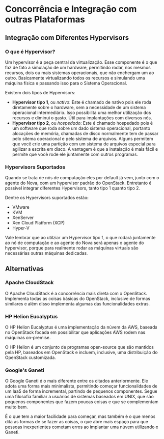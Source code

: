 # Concorrência e Integração com outras Plataformas

## Integração com Diferentes Hypervisors

### O que é Hypervisor?

Um hypervisor é a peça central da virtualização. Esse componente é o que faz de fato a simulação de um hardware, permitindo rodar, nos mesmos recursos, dois ou mais sistemas operacionais, que não enchergam um ao outro. Basicamente virtualizando todos os recursos e simulando uma máquina física e passando isso para o Sistema Operacional.

Existem dois tipos de Hypervisors:

* **Hypervisor tipo 1**, ou *nativo*: Este é chamado de nativo pois ele roda diretamente sobre o hardware, sem a necessidade de um sistema operacional intermediário. Isso possibilita uma melhor utilização dos recursos e diminui o gasto. Útil para implantações com diversos nós.
* **Hypervisor tipo 2**, ou *hospedado*: Este é chamado hospedado pois é um software que roda sobre um dado sistema operacional, portanto alocações de memória, chamadas de disco normalmente tem de passar pelo sitema operacional e pelo sistema de arquivos. Alguns permitem que você crie uma partição com um sistema de arquivos especial para agilizar a escrita em disco. A vantagem é que a instalação é mais fácil e permite que você rode ele juntamente com outros programas.

### Hypervisors Suportados

Quando se trata de nós de computação eles por default já vem, junto com o agente do Nova, com um hypervisor padrão do OpenStack. Entretanto é possível integrar diferentes Hypervisors, tanto tipo 1 quanto tipo 2.

Dentre os Hypervisors suportados estão:
* VMware
* KVM
* XenServer
* Xen Cloud Platform (XCP)
* Hyper-V

Vale lembrar que ao utilziar um Hypervisor tipo 1, o que rodará juntamente ao nó de computação e ao agente do Nova será apenas o agente do hypervisor, porque para realmente rodar as máquinas virtuais são necessárias outras máquinas dedicadas.

## Alternativas

### Apache CloudStack

O Apache CloudStack é a concorrência mais direta com o OpenStack. Implementa todas as coisas básicas do OpenStack, inclusive de formas similares e além disso implementa algumas das funcionalidades extras.

### HP Helion Eucalyptus

O HP Helion Eucalyptus é uma implementação da núvem da AWS, baseada no OpenStack focada em possibilitar que aplicações AWS rodem nas máquinas on-premise.

O HP Helion é um conjunto de programas open-source que são mantidos pela HP, baseados em OpenStack e incluem, inclusive, uma distribuição do OpenStack customizada.

### Google's Ganeti

O Google Ganeti é o mais diferente entre os citados anteriormente. Ele adota uma forma mais minimalista, permitindo começar funcionalidades de um IaaS de forma incremental, partindo de pequenos componentes. Segue uma filosofia familiar a usuários de sistemas baseados em UNIX, que são pequenos componentes que fazem poucas coisas e que se complementam muito bem.

É o que tem a maior facilidade para começar, mas também é o que menos dita as formas de se fazer as coisas, o que abre mais espaço para que pessoas inexperientes cometam erros ao implantar uma núvem utilizando o Ganeti.
